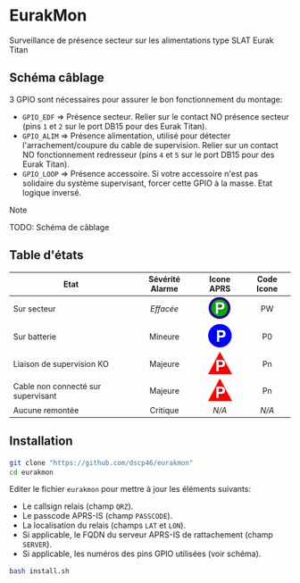 # EurakMon
Surveillance de présence secteur sur les alimentations type SLAT Eurak Titan

## Schéma câblage

3 GPIO sont nécessaires pour assurer le bon fonctionnement du montage:
  - `GPIO_EDF` => Présence secteur. Relier sur le contact NO présence secteur (pins `1` et `2` sur le port DB15 pour des Eurak Titan).
  - `GPIO_ALIM` => Présence alimentation, utilisé pour détecter l'arrachement/coupure du cable de supervision. Relier sur un contact NO fonctionnement redresseur (pins `4` et `5` sur le port DB15 pour des Eurak Titan).
  - `GPIO_LOOP` => Présence accessoire. Si votre accessoire n'est pas solidaire du système supervisant, forcer cette GPIO à la masse. Etat logique inversé.

> [!NOTE]
> TODO: Schéma de câblage

## Table d'états

| Etat | Sévérité Alarme | Icone APRS | Code Icone | 
| --- | :---: | :---: | :---: |
| Sur secteur | *Effacée* | ![Aprs Icon PW](pic/aprs-ok.png) | PW |
| Sur batterie | Mineure | ![Aprs Icon P0](pic/aprs-bat.png) | P0 |
| Liaison de supervision KO | Majeure | ![Aprs Icon Pn](pic/aprs-maj.png) | Pn |
| Cable non connecté sur supervisant | Majeure | ![Aprs Icon Pn](pic/aprs-maj.png) | Pn |
| Aucune remontée | Critique | *N/A* | *N/A* |

## Installation

```bash
git clone "https://github.com/dscp46/eurakmon"
cd eurakmon
```

Editer le fichier `eurakmon` pour mettre à jour les éléments suivants:
  * Le callsign relais (champ `QRZ`).
  * Le passcode APRS-IS (champ `PASSCODE`).
  * La localisation du relais (champs `LAT` et `LON`).
  * Si applicable, le FQDN du serveur APRS-IS de rattachement (champ `SERVER`).
  * Si applicable, les numéros des pins GPIO utilisées (voir schéma).

```bash
bash install.sh
```
